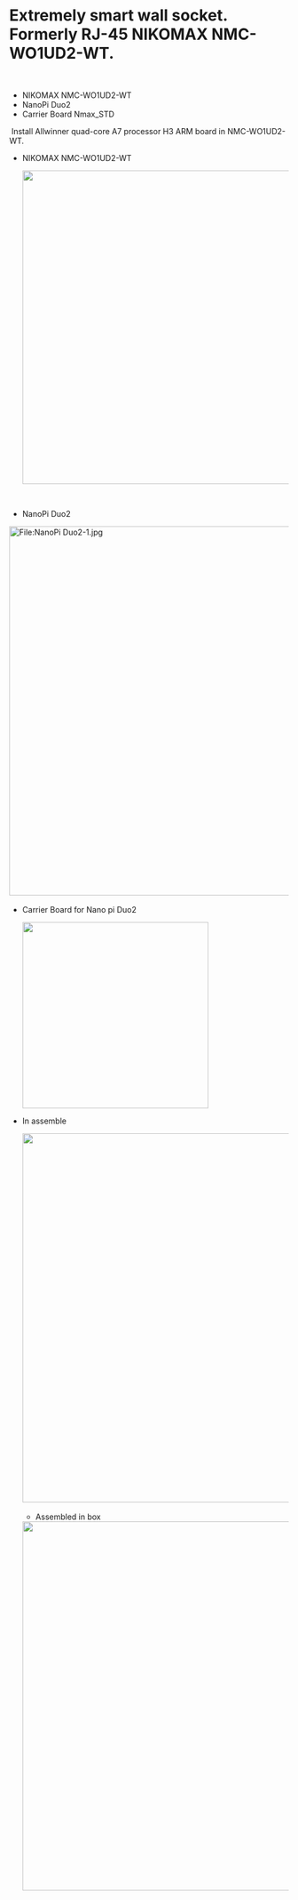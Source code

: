 
# Extremely smart wall socket. Formerly RJ-45 NIKOMAX NMC-WO1UD2-WT.
​
- NIKOMAX NMC-WO1UD2-WT
​
- NanoPi Duo2
​
- Carrier Board Nmax_STD
  
​
Install Allwinner quad-core A7 processor H3 ARM board in NMC-WO1UD2-WT.
​
- NIKOMAX NMC-WO1UD2-WT
  
  <img title="" src="https://yaroslavl.guru/article/nodered/441_1.jpg" alt="" width="564">
​
- NanoPi Duo2
​
<img title="" src="https://wiki.friendlyelec.com/wiki/images/0/01/NanoPi_Duo2-1.jpg" alt="File:NanoPi Duo2-1.jpg" width="664" data-align="inline">
​

- Carrier Board for Nano pi Duo2
  
  
  <img title="" src="https://yaroslavl.guru/article/nodered/simulation_image_top.png" alt="" width="335">




- In assemble

  
   ​<img title="" src="https://user.fm/files/v2-5695f210c7e0c8924262fae47966488c/image_2024-11-22_222952098.png" alt="" width="664">


  - Assembled in box

   <img title="" src="https://user.fm/files/v2-e2aba910844aad92f28e68991f6d8592/image_2024-11-22_225105681.png" alt="" width="664">

